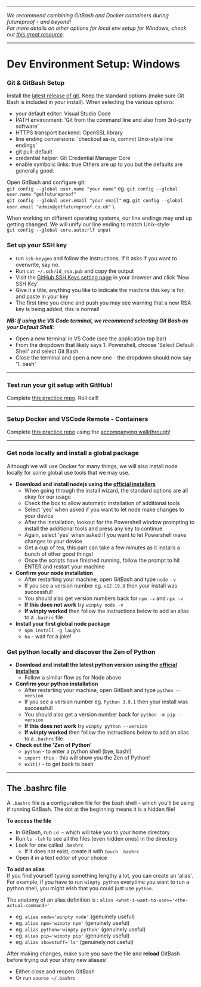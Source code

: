***
*_We recommend combining GitBash and Docker containers during futureproof - and beyond!_* \
*_For more details on other options for local env setup for Windows, check out [this great resource](https://docs.microsoft.com/en-us/windows/dev-environment/overview)._*
***

# Dev Environment Setup: Windows

### Git & GitBash Setup
Install the [latest release of git](https://git-scm.com/). Keep the standard options (make sure Git Bash is included in your install).
When selecting the various options:
- your default editor: Visual Studio Code
- PATH environment: 'Git from the command line and also from 3rd-party software'
- HTTPS transport backend: OpenSSL library
- line ending conversions: 'checkout as-is, commit Unix-style line endings'
- git pull: default
- credential helper: Git Credential Manager Core
- enable symbolic links: true
Others are up to you but the defaults are generally good.

Open GitBash and configure git: \
`git config --global user.name "your name"` eg. `git config --global user.name "getfutureproof"` \
`git config --global user.email "your email"` eg. `git config --global user.email "admin@getfutureproof.co.uk"` \

When working on different operating systems, our line endings may end up getting changed. We will unify our line ending to match Unix-style: \
`git config --global core.autocrlf input`

### Set up your SSH key
- run `ssh-keygen` and follow the instructions. If it asks if you want to overwrite, say no.
- Run `cat ~/.ssh/id_rsa.pub` and copy the output
- Visit the [GitHub SSH Keys setting page](https://github.com/settings/keys) in your browser and click 'New SSH Key'
- Give it a title, anything you like to indicate the machine this key is for, and paste in your key
- The first time you clone and push you may see warning that a new RSA key is being added, this is normal!

***NB: If using the VS Code terminal, we recommend selecting Git Bash as your Default Shell:***
- Open a new terminal in VS Code (see the application top bar)
- From the dropdown that likely says 1. Powershell, choose 'Select Default Shell' and select Git Bash
- Close the terminal and open a new one - the dropdown should now say '1. bash'

---

### Test run your git setup with GitHub!
Complete [this practice repo](https://github.com/getfutureproof/fp_study_notes_hello_github). Roll call!

---

### Setup Docker and VSCode Remote - Containers
Complete [this practice repo](https://github.com/getfutureproof/fp_study_notes_hello_docker) using the [accompanying walkthrough](https://github.com/getfutureproof/fp_guides_wiki/wiki/Setting-up-Containers-with-VS-Code)!

--- 

### Get node locally and install a global package
Although we will use Docker for many things, we will also install node locally for some global use tools that we may use.
- **Download and install nodejs using the [official installers](https://nodejs.org/en/download/)**
    + When going through the install wizard, the standard options are all okay for our usage
    + Check the box to allow automatic installation of additional tools
    + Select 'yes' when asked if you want to let node make changes to your device
    + After the installation, lookout for the Powershell window prompting to install the additional tools and press any key to continue
    + Again, select 'yes' when asked if you want to let Powershell make changes to your device
    + Get a cup of tea, this part can take a few minutes as it installs a bunch of other good things!
    + Once the scripts have finished running, follow the prompt to hit ENTER and restart your machine
- **Confirm your node installation**
    + After restarting your machine, open GitBash and type `node -v`
    + If you see a version number eg. `v12.19.0` then your install was successful!
    + You should also get version numbers back for `npm -v` and `npx -v`
    + **If this does not work** try `winpty node -v`
    + **If winpty worked** then follow the instructions below to add an alias to a `.bashrc` file
- **Install your first global node package**
    + `npm install -g laughs`
    + `ha` - wait for a joke! 

### Get python locally and discover the Zen of Python
- **Download and install the latest python version using the [official installers](https://www.python.org/downloads/)**
    + Follow a similar flow as for Node above
- **Confirm your python installation**
    + After restarting your machine, open GitBash and type `python --version`
    + If you see a version number eg. `Python 3.9.1` then your install was successful!
    + You should also get a version number back for `python -m pip --version`
    + **If this does not work** try `winpty python --version`
    + **If winpty worked** then follow the instructions below to add an alias to a `.bashrc` file
- **Check out the 'Zen of Python'**
    + `python` - to enter a python shell (bye, bash!)
    + `import this` - this will show you the Zen of Python!
    + `exit()` - to get back to bash

---

## The .bashrc file
A `.bashrc` file is a configuration file for the bash shell - which you'll be using if running GitBash. The dot at the beginning means it is a hidden file!

**To access the file**
- In GitBash, run `cd ~` which will take you to your home directory
- Run `ls -lah` to see all the files (even hidden ones) in the directory
- Look for one called `.bashrc`
    + If it does not exist, create it with `touch .bashrc`
- Open it in a text editor of your choice

**To add an alias** \
If you find yourself typing something lengthy a lot, you can create an 'alias'. For example, if you have to run `winpty python` everytime you want to run a python shell, you might wish that you could just use `python`.

The anatomy of an alias definition is : `alias <what-i-want-to-use>='<the-actual-command>'`
- eg. `alias node='winpty node'` (genuinely useful)
- eg. `alias npm='winpty npm'` (genuinely useful)
- eg. `alias python='winpty python'` (genuinely useful)
- eg. `alias pip='winpty pip'` (genuinely useful)
- eg. `alias showstuff='ls'` (genuinely not useful)

After making changes, make sure you save the file and **reload** GitBash before trying out your shiny new aliases!
- Either close and reopen GitBash
- Or run `source ~/.bashrc`